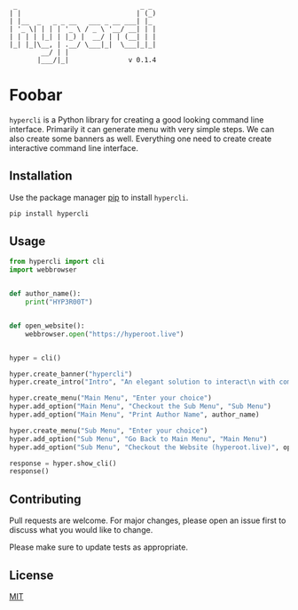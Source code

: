 ```
 _                               _ _
| |                             | (_)
| |__  _   _ _ __   ___ _ __ ___| |_
| '_ \| | | | '_ \ / _ \ '__/ __| | |
| | | | |_| | |_) |  __/ | | (__| | |
|_| |_|\__, | .__/ \___|_|  \___|_|_|
        __/ | |
       |___/|_|               v 0.1.4
```


# Foobar

`hypercli` is a Python library for creating a good looking command line interface. Primarily it can generate menu with very simple steps. We can also create some banners as well. Everything one need to create create interactive command line interface. 

## Installation

Use the package manager [pip](https://pip.pypa.io/en/stable/) to install `hypercli`.

```bash
pip install hypercli
```

## Usage

```python
from hypercli import cli
import webbrowser


def author_name():
    print("HYP3R00T")


def open_website():
    webbrowser.open("https://hyperoot.live")


hyper = cli()

hyper.create_banner("hypercli")
hyper.create_intro("Intro", "An elegant solution to interact\n with command line tools")

hyper.create_menu("Main Menu", "Enter your choice")
hyper.add_option("Main Menu", "Checkout the Sub Menu", "Sub Menu")
hyper.add_option("Main Menu", "Print Author Name", author_name)

hyper.create_menu("Sub Menu", "Enter your choice")
hyper.add_option("Sub Menu", "Go Back to Main Menu", "Main Menu")
hyper.add_option("Sub Menu", "Checkout the Website (hyperoot.live)", open_website)

response = hyper.show_cli()
response()
```

## Contributing

Pull requests are welcome. For major changes, please open an issue first
to discuss what you would like to change.

Please make sure to update tests as appropriate.

## License

[MIT](https://choosealicense.com/licenses/mit/)
